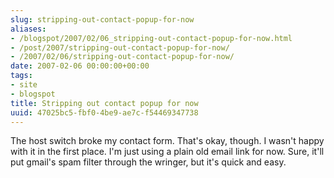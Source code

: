 ```yaml
---
slug: stripping-out-contact-popup-for-now
aliases:
- /blogspot/2007/02/06_stripping-out-contact-popup-for-now.html
- /post/2007/stripping-out-contact-popup-for-now/
- /2007/02/06/stripping-out-contact-popup-for-now/
date: 2007-02-06 00:00:00+00:00
tags:
- site
- blogspot
title: Stripping out contact popup for now
uuid: 47025bc5-fbf0-4be9-ae7c-f54469347738
---
```

The host switch broke my contact form. That's okay, though. I wasn't happy with it in the first place. I'm just using a plain old email link for now. Sure, it'll put gmail's spam filter through the wringer, but it's quick and easy.
<!-- TEASER_END -->
